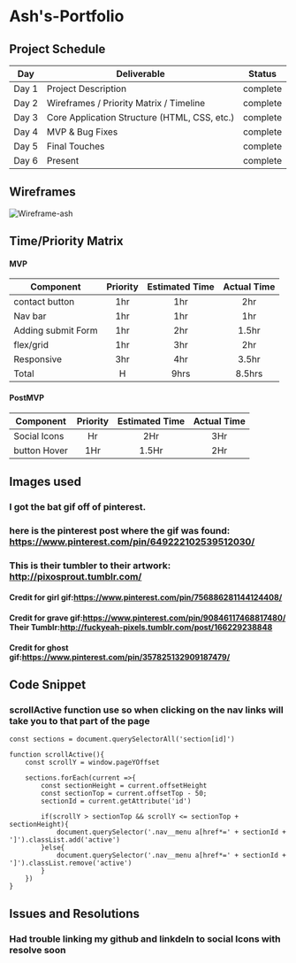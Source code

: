 # Ash's-Portfolio

## Project Schedule

|  Day | Deliverable | Status
|---|---| ---|
|Day 1| Project Description | complete
|Day 2| Wireframes / Priority Matrix / Timeline | complete
|Day 3| Core Application Structure (HTML, CSS, etc.) | complete
|Day 4| MVP & Bug Fixes | complete
|Day 5| Final Touches | complete
|Day 6| Present | complete

## Wireframes

![Wireframe-ash](https://user-images.githubusercontent.com/111319560/192933476-a60292e7-0467-46ec-9e9c-baab1e394a5e.png)

## Time/Priority Matrix 

#### MVP
| Component | Priority | Estimated Time | Actual Time |
| --- | :---: |  :---: | :---: | 
| contact button| 1hr | 1hr | 2hr |
| Nav bar | 1hr | 1hr | 1hr |  
| Adding submit Form | 1hr | 2hr|  1.5hr | 
| flex/grid | 1hr | 3hr | 2hr|
| Responsive| 3hr | 4hr | 3.5hr |
| Total | H | 9hrs| 8.5hrs |

#### PostMVP
| Component | Priority | Estimated Time | Actual Time |
| --- | :---: |  :---: | :---: | 
| Social Icons | Hr | 2Hr | 3Hr |
| button Hover | 1Hr | 1.5Hr | 2Hr |


## Images used
### I got the bat gif off of pinterest.
### here is the pinterest post where the gif was found: https://www.pinterest.com/pin/649222102539512030/
### This is their tumbler to their artwork: http://pixosprout.tumblr.com/
#### Credit for girl gif:https://www.pinterest.com/pin/756886281144124408/
#### Credit for grave gif:https://www.pinterest.com/pin/90846117468817480/ Their Tumblr:http://fuckyeah-pixels.tumblr.com/post/166229238848
#### Credit for ghost gif:https://www.pinterest.com/pin/357825132909187479/

 

## Code Snippet

 
### scrollActive function use so when clicking on the nav links will take you to that part of the page
```
const sections = document.querySelectorAll('section[id]')

function scrollActive(){
    const scrollY = window.pageYOffset

    sections.forEach(current =>{
        const sectionHeight = current.offsetHeight
        const sectionTop = current.offsetTop - 50;
        sectionId = current.getAttribute('id')

        if(scrollY > sectionTop && scrollY <= sectionTop + sectionHeight){
            document.querySelector('.nav__menu a[href*=' + sectionId + ']').classList.add('active')
        }else{
            document.querySelector('.nav__menu a[href*=' + sectionId + ']').classList.remove('active')
        }
    })
}
```

## Issues and Resolutions
### Had trouble linking my github and linkdeln to social Icons with resolve soon
 
